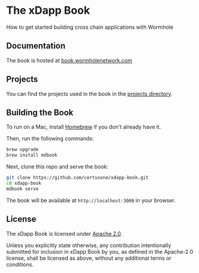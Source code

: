 # The xDapp Book
How to get started building cross chain applications with Wormhole

## Documentation

The book is hosted at [book.wormholenetwork.com](https://book.wormholenetwork.com)

## Projects

You can find the projects used in the book in the [projects directory](./projects/).

## Building the Book
To run on a Mac, install [Homebrew](https://brew.sh/) if you don't already have
it.

Then, run the following commands:

```sh
brew upgrade
brew install mdbook
```

Next, clone this repo and serve the book:

```sh
git clone https://github.com/certusone/xdapp-book.git
cd xdapp-book
mdbook serve
```
The book will be available at `http://localhost:3000` in your browser.

## License
The xDapp Book is licensed under [Apache 2.0](./LICENSE).

Unless you explicitly state otherwise, any contribution intentionally submitted
for inclusion in xDapp Book by you, as defined in the Apache-2.0 license, shall be
licensed as above, without any additional terms or conditions.
